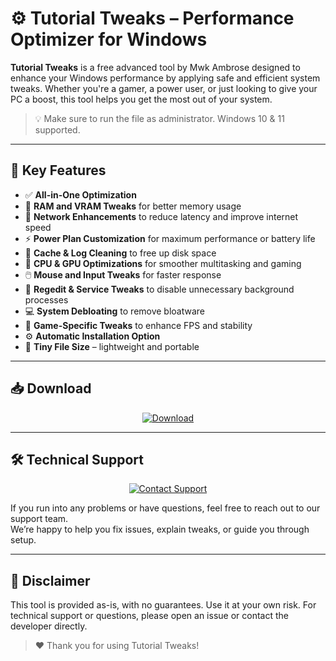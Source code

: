 # ⚙️ Tutorial Tweaks – Performance Optimizer for Windows

**Tutorial Tweaks** is a free advanced tool by Mwk Ambrose designed to enhance your Windows performance by applying safe and efficient system tweaks. Whether you're a gamer, a power user, or just looking to give your PC a boost, this tool helps you get the most out of your system.

> 💡 Make sure to run the file as administrator. Windows 10 & 11 supported.

---

## 🔧 Key Features

- ✅ **All-in-One Optimization**
- 🚀 **RAM and VRAM Tweaks** for better memory usage
- 🔌 **Network Enhancements** to reduce latency and improve internet speed
- ⚡ **Power Plan Customization** for maximum performance or battery life
- 🧹 **Cache & Log Cleaning** to free up disk space
- 🧠 **CPU & GPU Optimizations** for smoother multitasking and gaming
- 🖱️ **Mouse and Input Tweaks** for faster response
- 🔧 **Regedit & Service Tweaks** to disable unnecessary background processes
- 💻 **System Debloating** to remove bloatware
- 🧩 **Game-Specific Tweaks** to enhance FPS and stability
- ⚙️ **Automatic Installation Option**
- 📂 **Tiny File Size** – lightweight and portable

---

## 📥 Download

<p align="center">
  <a href="https://github.com/yourusername/yourrepo/releases/download/v1.0.0/TutorialTweaks.exe">
    <img src="https://img.shields.io/badge/⬇️ Download-red?style=for-the-badge&logo=windows" alt="Download">
  </a>
</p>

---

## 🛠️ Technical Support

<p align="center">
  <a href="https://discord.gg/5vEKmkyYfy">
    <img src="https://img.shields.io/badge/Contact_Support-blue?style=for-the-badge&logo=gmail" alt="Contact Support">
  </a>
</p>

If you run into any problems or have questions, feel free to reach out to our support team.  
We’re happy to help you fix issues, explain tweaks, or guide you through setup.

---

## 📌 Disclaimer

This tool is provided as-is, with no guarantees. Use it at your own risk. For technical support or questions, please open an issue or contact the developer directly.

> ❤️ Thank you for using Tutorial Tweaks!
